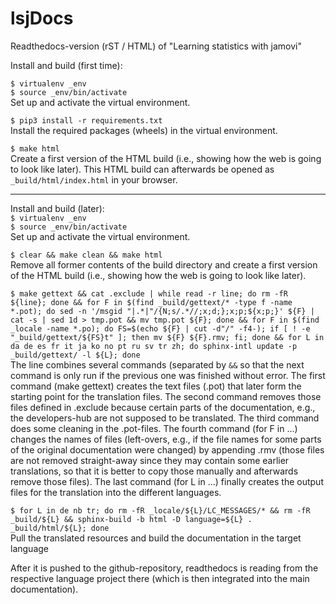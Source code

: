 # lsjDocs

Readthedocs-version (rST / HTML) of "Learning statistics with jamovi"

Install and build (first time):

   `$ virtualenv _env`<br>
   `$ source _env/bin/activate`<br>
   Set up and activate the virtual environment.<br>

   `$ pip3 install -r requirements.txt`<br>
   Install the required packages (wheels) in the virtual environment.<br>

   `$ make html`<br>
   Create a first version of the HTML build (i.e., showing how the web is going to look like later). This HTML build can afterwards be opened as `_build/html/index.html` in your browser.<br>

-----------

Install and build (later):<br>
   `$ virtualenv _env`<br>
   `$ source _env/bin/activate`<br>
   Set up and activate the virtual environment.<br>

   `$ clear && make clean && make html`<br>
   Remove all former contents of the build directory and create a first version of the HTML build (i.e., showing how the web is going to look like later).<br>

   `$ make gettext && cat .exclude | while read -r line; do rm -fR ${line}; done && for F in $(find _build/gettext/* -type f -name *.pot); do sed -n '/msgid "|.*|"/{N;s/.*//;x;d;};x;p;${x;p;}' ${F} | cat -s | sed 1d > tmp.pot && mv tmp.pot ${F}; done && for F in $(find _locale -name *.po); do FS=$(echo ${F} | cut -d"/" -f4-); if [ ! -e "_build/gettext/${FS}t" ]; then mv ${F} ${F}.rmv; fi; done && for L in da de es fr it ja ko no pt ru sv tr zh; do sphinx-intl update -p _build/gettext/ -l ${L}; done`<br>
   The line combines several commands (separated by `&&` so that the next command is only run if the previous one was finished without error. The first command (make gettext) creates the text files (.pot) that later form the starting point for the translation files. The second command removes those files defined in .exclude because certain parts of the documentation, e.g., the developers-hub are not supposed to be translated. The third command does some cleaning in the .pot-files. The fourth command (for F in ...) changes the names of files (left-overs, e.g., if the file names for some parts of the original documentation were changed) by appending .rmv (those files are not removed straight-away since they may contain some earlier translations, so that it is better to copy those manually and afterwards remove those files). The last command (for L in ...) finally creates the output files for the translation into the different languages.<br>

<!---
   `$ sphinx-intl update-txconfig-resources --pot-dir _build/gettext/ --transifex-project-name learning-statistics-with-jamovi && for F in $(grep "source_file" .tx/config | sed 's/source_file = //g'); do if [ ! -e ${F} ]; then echo "${F}: .pot file doesn't exist (anymore)"; fi; done`<br>

   `$ tx push -s`<br>
   Afterwards translate the resources on transifex.com<br>

   `$ for L in de nb tr; do rm -fR _locale/${L}/LC_MESSAGES/* && rm -fR _build/${L} && tx pull -l ${L} && sphinx-build -b html -D language=${L} . _build/html/${L}; done`<br>  --->

   `$ for L in de nb tr; do rm -fR _locale/${L}/LC_MESSAGES/* && rm -fR _build/${L} && sphinx-build -b html -D language=${L} . _build/html/${L}; done`<br>
   Pull the translated resources and build the documentation in the target language<br>
   
   After it is pushed to the github-repository, readthedocs is reading from the respective language project there (which is then integrated into the main documentation).<br>
